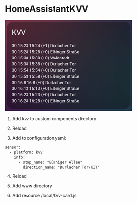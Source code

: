 # HomeAssistantKVV
![alt demo](https://github.com/liskior/HomeAssistantKVV/blob/main/img/demo.png)

1. Add kvv to custom components directory

2. Reload

3. Add to configuration.yaml:
```
sensor:
  - platform: kvv
    info:
      - stop_name: "Büchiger Allee"
        direction_name: "Durlacher Tor/KIT"
```
4. Reload

5. Add www directory

6. Add resource /local/kvv-card.js 
